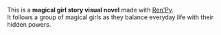 This is a **magical girl story visual novel** made with [Ren'Py](https://www.renpy.org/).  
It follows a group of magical girls as they balance everyday life with their hidden powers.  
